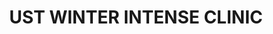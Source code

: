 ---
title: "UST WINTER INTENSE CLINIC"
description: "Intensive winter training program for boys and girls born 2017-2008"
type: "Clinic"
status: "upcoming"
image: "https://storage.googleapis.com/msgsndr/AKZP7FbfcOPsLo93Ayuw/media/673bd75015ee065bf0b64cad.png"
venue: "Christ Lutheran Church, 189 Burr Rd, East Northport, NY"
startDate: "2024-12-14"
endDate: "2024-03-22"
ageGroups: ["2017-2013", "2012-2008"]
price:
  amount: 380
  currency: "USD"
schedule:
  - dates: ["12/14", "12/21", "1/11", "1/25", "2/2", "2/8", "3/1", "3/8", "3/22"]
  - times:
      - group: "2017-2013"
        time: "5:30-7PM"
      - group: "2012-2008"
        time: "7PM-8:30PM"
maxParticipants: 30
features:
  - "Professional coaching staff"
  - "Age-appropriate training sessions"
  - "Technical skill development"
  - "Tactical understanding"
  - "Physical conditioning"
registrationDeadline: "2024-12-13"
---